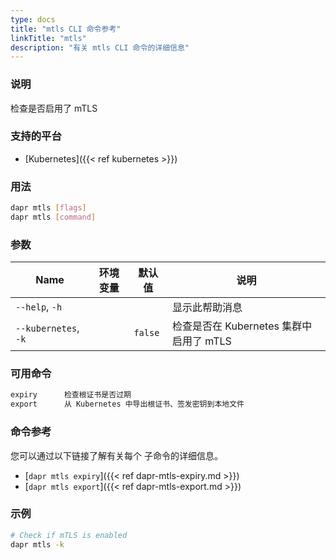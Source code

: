 ```yaml
---
type: docs
title: "mtls CLI 命令参考"
linkTitle: "mtls"
description: "有关 mtls CLI 命令的详细信息"
---
```


### 说明

检查是否启用了 mTLS

### 支持的平台

- [Kubernetes]({{< ref kubernetes >}})

### 用法

```bash
dapr mtls [flags]
dapr mtls [command]
```

### 参数

| Name                 | 环境变量 | 默认值     | 说明                           |
| -------------------- | ---- | ------- | ---------------------------- |
| `--help`, `-h`       |      |         | 显示此帮助消息                      |
| `--kubernetes`, `-k` |      | `false` | 检查是否在 Kubernetes 集群中启用了 mTLS |

### 可用命令

```txt
expiry      检查根证书是否过期
export      从 Kubernetes 中导出根证书、签发密钥到本地文件
```

### 命令参考

您可以通过以下链接了解有关每个 子命令的详细信息。

- [`dapr mtls expiry`]({{< ref dapr-mtls-expiry.md >}})
- [`dapr mtls export`]({{< ref dapr-mtls-export.md >}})

### 示例

```bash
# Check if mTLS is enabled
dapr mtls -k
```